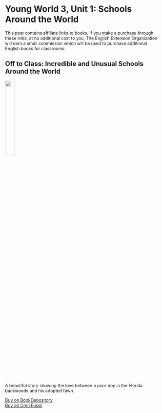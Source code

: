 # Young World 3, Unit 1: Schools Around the World

This post contains affiliate links to books. If you make a purchase through these links, at no additional cost to you, The English Extension Organization will earn a small commission which will be used to purchase additional English books for classrooms.

## Off to Class: Incredible and Unusual Schools Around the World

<img src="https://imgur.com/3sxCIqX" width="25%" />

A beautiful story showing the love between a poor boy in the Florida backwoods and his adopted fawn.

<a href="https://www.bookdepository.com/Yearling-Marjorie-Kinnan-Rawlings/9780689846236?ref=grid-view&qid=1654272403026&sr=1-2" rel="nofollow"> Buy on BookDepository</a>  
<a href="https://www.orellfuessli.ch/shop/home/artikeldetails/A1001523331" rel="nofollow">Buy on Orell Füssli</a>




<!--stackedit_data:
eyJoaXN0b3J5IjpbMTg0ODE4NjkyNCwxMTQyNTUwNTQzLDE0MD
UxNzk1Ml19
-->